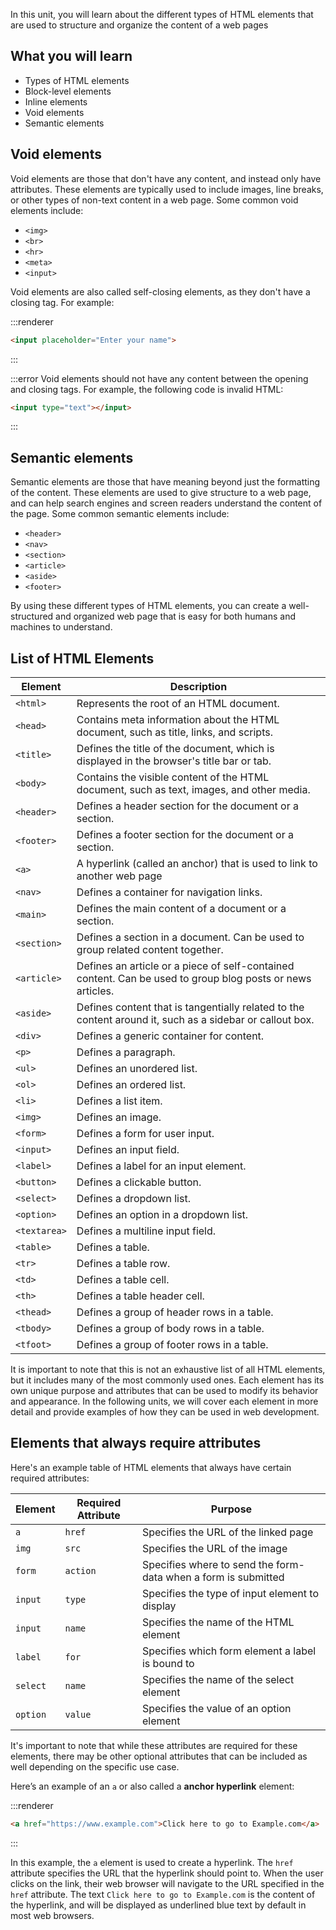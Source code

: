 
In this unit, you will learn about the different types of HTML elements that are used to structure and organize the content of a web pages

## What you will learn

- Types of HTML elements
- Block-level elements
- Inline elements
- Void elements
- Semantic elements

## Void elements

Void elements are those that don't have any content, and instead only have attributes. These elements are typically used to include images, line breaks, or other types of non-text content in a web page. Some common void elements include:

- `<img>`
- `<br>`
- `<hr>`
- `<meta>`
- `<input>`

Void elements are also called self-closing elements, as they don't have a closing tag. For example:

:::renderer
```html
<input placeholder="Enter your name">
```
:::

:::error
Void elements should not have any content between the opening and closing tags. For example, the following code is invalid HTML:

```html
<input type="text"></input>
```
:::

## Semantic elements

Semantic elements are those that have meaning beyond just the formatting of the content. These elements are used to give structure to a web page, and can help search engines and screen readers understand the content of the page. Some common semantic elements include:

- `<header>`
- `<nav>`
- `<section>`
- `<article>`
- `<aside>`
- `<footer>`

By using these different types of HTML elements, you can create a well-structured and organized web page that is easy for both humans and machines to understand.

## List of HTML Elements

| Element | Description |
| --- | --- |
| `<html>` | Represents the root of an HTML document. |
| `<head>` | Contains meta information about the HTML document, such as title, links, and scripts. |
| `<title>` | Defines the title of the document, which is displayed in the browser's title bar or tab. |
| `<body>` | Contains the visible content of the HTML document, such as text, images, and other media. |
| `<header>` | Defines a header section for the document or a section. |
| `<footer>` | Defines a footer section for the document or a section. |
| `<a>` | A hyperlink (called an anchor) that is used to link to another web page |
| `<nav>` | Defines a container for navigation links. |
| `<main>` | Defines the main content of a document or a section. |
| `<section>` | Defines a section in a document. Can be used to group related content together. |
| `<article>` | Defines an article or a piece of self-contained content. Can be used to group blog posts or news articles. |
| `<aside>` | Defines content that is tangentially related to the content around it, such as a sidebar or callout box. |
| `<div>` | Defines a generic container for content. |
| `<p>` | Defines a paragraph. |
| `<ul>` | Defines an unordered list. |
| `<ol>` | Defines an ordered list. |
| `<li>` | Defines a list item. |
| `<img>` | Defines an image. |
| `<form>` | Defines a form for user input. |
| `<input>` | Defines an input field. |
| `<label>` | Defines a label for an input element. |
| `<button>` | Defines a clickable button. |
| `<select>` | Defines a dropdown list. |
| `<option>` | Defines an option in a dropdown list. |
| `<textarea>` | Defines a multiline input field. |
| `<table>` | Defines a table. |
| `<tr>` | Defines a table row. |
| `<td>` | Defines a table cell. |
| `<th>` | Defines a table header cell. |
| `<thead>` | Defines a group of header rows in a table. |
| `<tbody>` | Defines a group of body rows in a table. |
| `<tfoot>` | Defines a group of footer rows in a table. |

It is important to note that this is not an exhaustive list of all HTML elements, but it includes many of the most commonly used ones. Each element has its own unique purpose and attributes that can be used to modify its behavior and appearance. In the following units, we will cover each element in more detail and provide examples of how they can be used in web development.

## Elements that always require attributes

Here's an example table of HTML elements that always have certain required attributes:

| Element | Required Attribute | Purpose |
| --- | --- | --- |
| `a` | `href` | Specifies the URL of the linked page |
| `img` | `src` | Specifies the URL of the image |
| `form` | `action` | Specifies where to send the form-data when a form is submitted |
| `input` | `type` | Specifies the type of input element to display |
| `input` | `name` | Specifies the name of the HTML element |
| `label` | `for` | Specifies which form element a label is bound to |
| `select` | `name` | Specifies the name of the select element |
| `option` | `value` | Specifies the value of an option element |

It's important to note that while these attributes are required for these elements, there may be other optional attributes that can be included as well depending on the specific use case.

Here’s an example of an `a` or also called a **anchor hyperlink** element:

:::renderer
```html
<a href="https://www.example.com">Click here to go to Example.com</a>
```
:::

In this example, the `a` element is used to create a hyperlink. The `href` attribute specifies the URL that the hyperlink should point to. When the user clicks on the link, their web browser will navigate to the URL specified in the `href` attribute. The text `Click here to go to Example.com` is the content of the hyperlink, and will be displayed as underlined blue text by default in most web browsers.